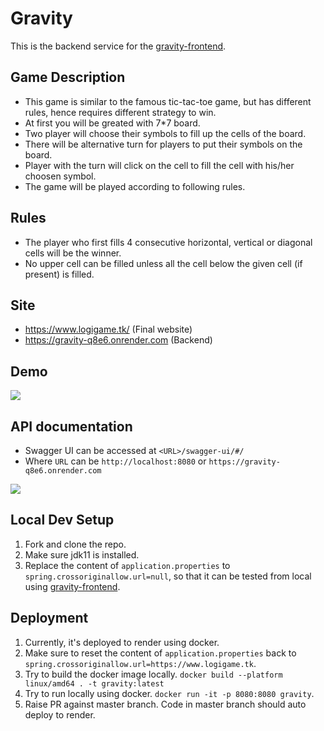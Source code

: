 # Gravity

This is the backend service for the [gravity-frontend](https://github.com/himanshuhsn/Gravity-Frontend).

## Game Description
- This game is similar to the famous tic-tac-toe game, but has different rules, hence requires different strategy to win.
- At first you will be greated with 7*7 board.
- Two player will choose their symbols to fill up the cells of the board.
- There will be alternative turn for players to put their symbols on the board.
- Player with the turn will click on the cell to fill the cell with his/her choosen symbol.
- The game will be played according to following rules.

## Rules

- The player who first fills 4 consecutive horizontal, vertical or diagonal cells will be the winner.
- No upper cell can be filled unless all the cell below the given cell (if present) is filled.

## Site
- https://www.logigame.tk/ (Final website)
- https://gravity-q8e6.onrender.com (Backend)

## Demo
<img src="https://i.ibb.co/vLDcgKy/gravity-demo.gif"/>

## API documentation
- Swagger UI can be accessed at `<URL>/swagger-ui/#/`
- Where `URL` can be `http://localhost:8080` or `https://gravity-q8e6.onrender.com`

<img src="https://i.ibb.co/xFTKwHY/Swagger-UI.png"/>


## Local Dev Setup
1. Fork and clone the repo.
2. Make sure jdk11 is installed.
3. Replace the content of `application.properties` to `spring.crossoriginallow.url=null`, so that it can be tested from local using [gravity-frontend](https://github.com/himanshuhsn/Gravity-Frontend).

## Deployment
1. Currently, it's deployed to render using docker.
2. Make sure to reset the content of `application.properties` back to `spring.crossoriginallow.url=https://www.logigame.tk`.
3. Try to build the docker image locally. `docker build --platform linux/amd64 . -t gravity:latest`
4. Try to run locally using docker. `docker run -it -p 8080:8080 gravity`.
5. Raise PR against master branch. Code in master branch should auto deploy to render.
